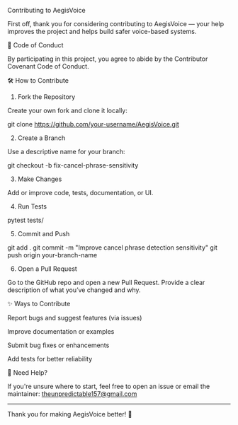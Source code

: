 Contributing to AegisVoice

First off, thank you for considering contributing to AegisVoice — your help improves the project and helps build safer voice-based systems.

🧾 Code of Conduct

By participating in this project, you agree to abide by the Contributor Covenant Code of Conduct.

🛠 How to Contribute

1. Fork the Repository

Create your own fork and clone it locally:

git clone https://github.com/your-username/AegisVoice.git

2. Create a Branch

Use a descriptive name for your branch:

git checkout -b fix-cancel-phrase-sensitivity

3. Make Changes

Add or improve code, tests, documentation, or UI.

4. Run Tests

pytest tests/

5. Commit and Push

git add .
git commit -m "Improve cancel phrase detection sensitivity"
git push origin your-branch-name

6. Open a Pull Request

Go to the GitHub repo and open a new Pull Request. Provide a clear description of what you’ve changed and why.

✨ Ways to Contribute

Report bugs and suggest features (via issues)

Improve documentation or examples

Submit bug fixes or enhancements

Add tests for better reliability


💬 Need Help?

If you're unsure where to start, feel free to open an issue or email the maintainer: theunpredictable157@gmail.com


---

Thank you for making AegisVoice better! 🙌


